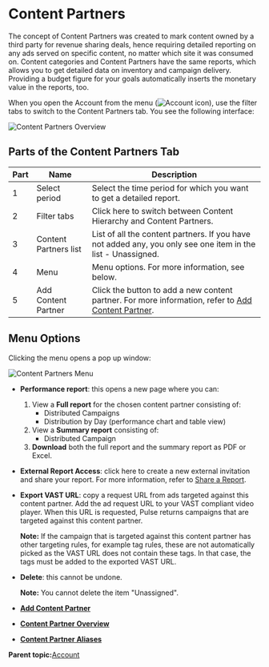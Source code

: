 # Content Partners

The concept of Content Partners was created to mark content owned by a third party for revenue sharing deals, hence requiring detailed reporting on any ads served on specific content, no matter which site it was consumed on. Content categories and Content Partners have the same reports, which allows you to get detailed data on inventory and campaign delivery. Providing a budget figure for your goals automatically inserts the monetary value in the reports, too.

When you open the Account from the menu \(![Account icon](../../image/pulse_account_icon.png)\), use the filter tabs to switch to the Content Partners tab. You see the following interface:

![Content Partners Overview](../../image/pulse_account_content_partners_tab_overview.png)

## Parts of the Content Partners Tab

|Part|Name|Description|
|----|----|-----------|
|1|Select period|Select the time period for which you want to get a detailed report.|
|2|Filter tabs|Click here to switch between Content Hierarchy and Content Partners.|
|3|Content Partners list|List of all the content partners. If you have not added any, you only see one item in the list - Unassigned.|
|4|Menu|Menu options. For more information, see below.|
|5|Add Content Partner|Click the button to add a new content partner. For more information, refer to [Add Content Partner](add_content_partner.md).|

## Menu Options

Clicking the menu opens a pop up window:

![Content Partners Menu](../../image/pulse_account_content_partners_menu.png)

-   **Performance report**: this opens a new page where you can:
    1.  View a **Full report** for the chosen content partner consisting of:
        -   Distributed Campaigns
        -   Distribution by Day \(performance chart and table view\)
    2.  View a **Summary report** consisting of:
        -   Distributed Campaign
    3.  **Download** both the full report and the summary report as PDF or Excel.

-   **External Report Access**: click here to create a new external invitation and share your report. For more information, refer to [Share a Report](insight_share_a_report.md).
-   **Export VAST URL**: copy a request URL from ads targeted against this content partner. Add the ad request URL to your VAST compliant video player. When this URL is requested, Pulse returns campaigns that are targeted against this content partner.

    **Note:** If the campaign that is targeted against this content partner has other targeting rules, for example tag rules, these are not automatically picked as the VAST URL does not contain these tags. In that case, the tags must be added to the exported VAST URL.

-   **Delete**: this cannot be undone.

    **Note:** You cannot delete the item "Unassigned".


-   **[Add Content Partner](../../../oadtech/ad_serving/ug/add_content_partner.md)**  

-   **[Content Partner Overview](../../../oadtech/ad_serving/ug/content_partner_overview.md)**  

-   **[Content Partner Aliases](../../../oadtech/ad_serving/ug/content_partner_aliases.md)**  


**Parent topic:**[Account](../../../oadtech/ad_serving/ug/account.md)

